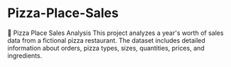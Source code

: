 # Pizza-Place-Sales
🍕 Pizza Place Sales Analysis This project analyzes a year's worth of sales data from a fictional pizza restaurant. The dataset includes detailed information about orders, pizza types, sizes, quantities, prices, and ingredients.

